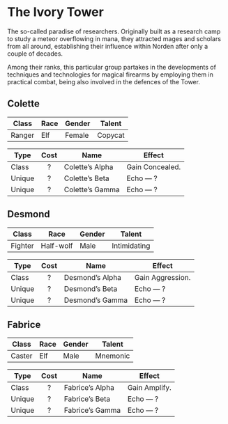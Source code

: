 # The Ivory Tower

The so-called paradise of researchers. Originally built as a research
camp to study a meteor overflowing in mana, they attracted mages and
scholars from all around, establishing their influence within Norden
after only a couple of decades.

Among their ranks, this particular group partakes in the developments of
techniques and technologies for magical firearms by employing them in
practical combat, being also involved in the defences of the Tower.

## Colette

| Class  | Race | Gender | Talent   |
| ------ | ---- | ------ | -------- |
| Ranger | Elf  | Female | Copycat |

| Type   | Cost | Name            | Effect          |
| ------ | :--: | --------------- | --------------- |
| Class  |  ?   | Colette’s Alpha | Gain Concealed. |
| Unique |  ?   | Colette’s Beta  | Echo — ?        |
| Unique |  ?   | Colette’s Gamma | Echo — ?        |

## Desmond

| Class   | Race      | Gender | Talent     |
| ------- | --------- | ------ | ---------- |
| Fighter | Half-wolf | Male   | Intimidating |

| Type   | Cost | Name            | Effect           |
| ------ | :--: | --------------- | ---------------- |
| Class  |  ?   | Desmond’s Alpha | Gain Aggression. |
| Unique |  ?   | Desmond’s Beta  | Echo — ?         |
| Unique |  ?   | Desmond’s Gamma | Echo — ?         |

## Fabrice

| Class  | Race | Gender | Talent     |
| ------ | ---- | ------ | ---------- |
| Caster | Elf  | Male   | Mnemonic |

| Type   | Cost | Name            | Effect        |
| ------ | :--: | --------------- | ------------- |
| Class  |  ?   | Fabrice’s Alpha | Gain Amplify. |
| Unique |  ?   | Fabrice’s Beta  | Echo — ?      |
| Unique |  ?   | Fabrice’s Gamma | Echo — ?      |

